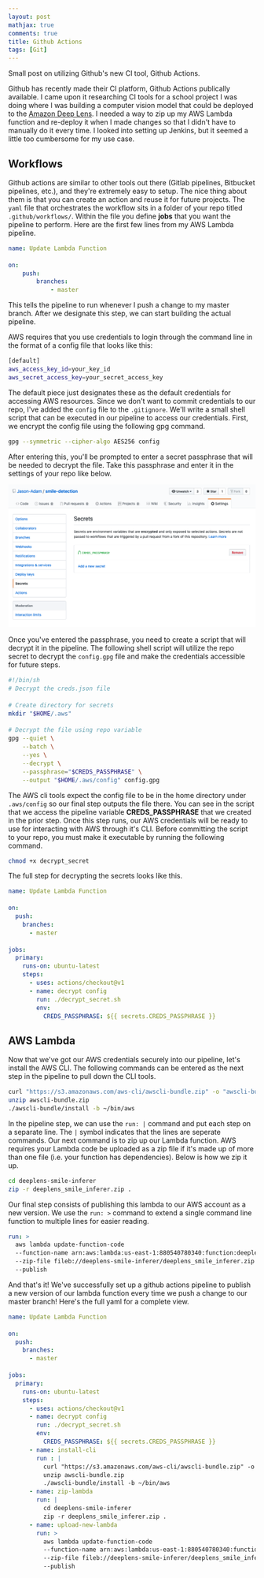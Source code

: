 ```yaml
---
layout: post  
mathjax: true  
comments: true  
title: Github Actions
tags: [Git]  
---  
```


Small post on utilizing Github's new CI tool, Github Actions.  

Github has recently made their CI platform, Github Actions publically available. I came upon it researching CI tools for a school project I was doing where I was building a computer vision model that could be deployed to the [Amazon Deep Lens](https://aws.amazon.com/deeplens/). I needed a way to zip up my AWS Lambda function and re-deploy it when I made changes so that I didn't have to manually do it every time. I looked into setting up Jenkins, but it seemed a little too cumbersome for my use case.  

## Workflows  
Github actions are similar to other tools out there (Gitlab pipelines, Bitbucket pipelines, etc.), and they're extremely easy to setup. The nice thing about them is that you can create an action and reuse it for future projects. The `yaml` file that orchestrates the workflow sits in a folder of your repo titled `.github/workflows/`. Within the file you define **jobs** that you want the pipeline to perform. Here are the first few lines from my AWS Lambda pipeline.  

```yaml  
name: Update Lambda Function  

on:  
    push:
        branches:
            - master
```  

This tells the pipeline to run whenever I push a change to my master branch. After we designate this step, we can start building the actual pipeline.  

AWS requires that you use credentials to login through the command line in the format of a config file that looks like this:  

```bash  
[default]
aws_access_key_id=your_key_id  
aws_secret_access_key=your_secret_access_key
```  

The default piece just designates these as the default credentials for accessing AWS resources. Since we don't want to commit credentials to our repo, I've added the `config` file to the `.gitignore`. We'll write a small shell script that can be executed in our pipeline to access our credentials. First, we encrypt the config file using the following gpg command.  

```bash  
gpg --symmetric --cipher-algo AES256 config
```  

After entering this, you'll be prompted to enter a secret passphrase that will be needed to decrypt the file. Take this passphrase and enter it in the settings of your repo like below.  

![](../imgs/2019-12-19-github-actions/ga1.png)  

Once you've entered the passphrase, you need to create a script that will decrypt it in the pipeline. The following shell script will utilize the repo secret to decrypt the `config.gpg` file and make the credentials accessible for future steps.  

```bash  
#!/bin/sh
# Decrypt the creds.json file

# Create directory for secrets
mkdir "$HOME/.aws"

# Decrypt the file using repo variable
gpg --quiet \
    --batch \
    --yes \
    --decrypt \
    --passphrase="$CREDS_PASSPHRASE" \
    --output "$HOME/.aws/config" config.gpg
```  

The AWS cli tools expect the config file to be in the home directory under `.aws/config` so our final step outputs the file there. You can see in the script that we access the pipeline variable **CREDS_PASSPHRASE** that we created in the prior step. Once this step runs, our AWS credentials will be ready to use for interacting with AWS through it's CLI. Before committing the script to your repo, you must make it executable by running the following command.  

```bash  
chmod +x decrypt_secret
```  

The full step for decrypting the secrets looks like this.  

```yaml  
name: Update Lambda Function

on:
  push:
    branches:
      - master

jobs:
  primary:
    runs-on: ubuntu-latest
    steps:
      - uses: actions/checkout@v1
      - name: decrypt config
        run: ./decrypt_secret.sh
        env:
          CREDS_PASSPHRASE: ${{ secrets.CREDS_PASSPHRASE }}
```  

## AWS Lambda  
Now that we've got our AWS credentials securely into our pipeline, let's install the AWS CLI. The following commands can be entered as the next step in the pipeline to pull down the CLI tools.  

```bash  
curl "https://s3.amazonaws.com/aws-cli/awscli-bundle.zip" -o "awscli-bundle.zip"
unzip awscli-bundle.zip
./awscli-bundle/install -b ~/bin/aws
```  

In the pipeline step, we can use the `run: |` command and put each step on a separate line. The `|` symbol indicates that the lines are seperate commands. Our next command is to zip up our Lambda function. AWS requires your Lambda code be uploaded as a zip file if it's made up of more than one file (i.e. your function has dependencies). Below is how we zip it up.  

```bash  
cd deeplens-smile-inferer  
zip -r deeplens_smile_inferer.zip .
```  

Our final step consists of publishing this lambda to our AWS account as a new version. We use the `run: >` command to extend a single command line function to multiple lines for easier reading.  

```yaml  
run: >
  aws lambda update-function-code
  --function-name arn:aws:lambda:us-east-1:880540780340:function:deeplens-smile-inferer
  --zip-file fileb://deeplens-smile-inferer/deeplens_smile_inferer.zip
  --publish
```  

And that's it! We've successfully set up a github actions pipeline to publish a new version of our lambda function every time we push a change to our master branch! Here's the full yaml for a complete view.  

```yaml  
name: Update Lambda Function

on:
  push:
    branches:
      - master

jobs:
  primary:
    runs-on: ubuntu-latest
    steps:
      - uses: actions/checkout@v1
      - name: decrypt config
        run: ./decrypt_secret.sh
        env:
          CREDS_PASSPHRASE: ${{ secrets.CREDS_PASSPHRASE }}
      - name: install-cli
        run : |
          curl "https://s3.amazonaws.com/aws-cli/awscli-bundle.zip" -o "awscli-bundle.zip"
          unzip awscli-bundle.zip
          ./awscli-bundle/install -b ~/bin/aws
      - name: zip-lambda
        run: |
          cd deeplens-smile-inferer
          zip -r deeplens_smile_inferer.zip .
      - name: upload-new-lambda
        run: >
          aws lambda update-function-code
          --function-name arn:aws:lambda:us-east-1:880540780340:function:deeplens-smile-inferer
          --zip-file fileb://deeplens-smile-inferer/deeplens_smile_inferer.zip
          --publish
```
